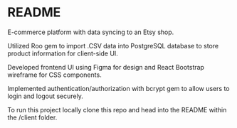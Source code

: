 # README

E-commerce platform with data syncing to an Etsy shop.

Utilized Roo gem to import .CSV data into PostgreSQL database to store product information for client-side UI. 

Developed frontend UI using Figma for design and React Bootstrap wireframe for CSS components. 

Implemented authentication/authorization with bcrypt gem to allow users to login and logout securely. 

To run this project locally clone this repo and head into the README within the /client folder. 
